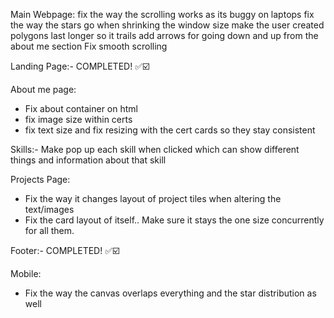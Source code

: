 
Main Webpage:
fix the way the scrolling works as its buggy on laptops
fix the way the stars go when shrinking the window size 
make the user created polygons last longer so it trails
add arrows for going down and up from the about me section 
Fix smooth scrolling

Landing Page:-
COMPLETED! ✅☑️

About me page:
- Fix about container on html
- fix image size within certs 
- fix text size and fix resizing with the cert cards so they stay consistent

Skills:- Make pop up each skill when clicked which can show different things and information about that skill

Projects Page:
- Fix the way it changes layout of project tiles when altering the text/images
- Fix the card layout of itself.. Make sure it stays the one size concurrently for all them.

Footer:-
COMPLETED! ✅☑️

Mobile:
- Fix the way the canvas overlaps everything and the star distribution as well 